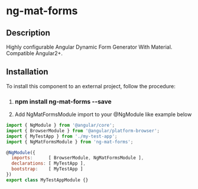 # ng-mat-forms

## Description

  Highly configurable Angular Dynamic Form Generator With Material. Compatible Angular2+.
  
## Installation

  To install this component to an external project, follow the procedure:
  
  1. ### npm install ng-mat-forms --save
  2. Add NgMatFormsModule import to your @NgModule like example below
    
  ```javascript
  import { NgModule } from '@angular/core';
  import { BrowserModule } from '@angular/platform-browser';
  import { MyTestApp } from './my-test-app';
  import { NgMatFormsModule } from 'ng-mat-forms';

  @NgModule({
    imports:      [ BrowserModule, NgMatFormsModule ],
    declarations: [ MyTestApp ],
    bootstrap:    [ MyTestApp ]
  })
  export class MyTestAppModule {}
  ```

